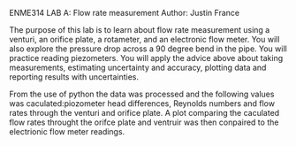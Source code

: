 ENME314 LAB A: Flow rate measurement 
Author: Justin France

The purpose of this lab is to learn about flow rate measurement using a venturi, an orifice plate, a 
rotameter, and an electronic flow meter. You will also explore the pressure drop across a 90 degree bend in 
the pipe. You will practice reading piezometers. You will apply the advice above about taking 
measurements, estimating uncertainty and accuracy, plotting data and reporting results with 
uncertainties. 

From the use of python the data was processed and the following values was caculated:piozometer head differences, 
Reynolds numbers and flow rates through the venturi and orifice plate. A plot comparing the caculated flow rates throught the orifce plate
and  ventruir was then conpaired to the electrionic flow meter readings. 
